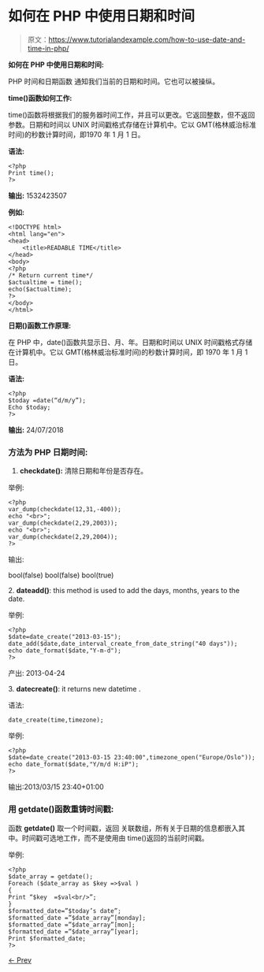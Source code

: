 # 如何在 PHP 中使用日期和时间

> 原文：<https://www.tutorialandexample.com/how-to-use-date-and-time-in-php/>

**如何在 PHP 中使用日期和时间:**

PHP 时间和日期函数  通知我们当前的日期和时间。它也可以被操纵。

**time()函数如何工作:**

time()函数将根据我们的服务器时间工作，并且可以更改。它返回整数，但不返回参数。日期和时间以 UNIX 时间戳格式存储在计算机中。它以 GMT(格林威治标准时间)的秒数计算时间，即1970 年 1 月 1 日。

**语法:**

```
<?php
Print time();
?>
```

**输出:** 1532423507

**例如:**

```
<!DOCTYPE html>
<html lang="en">
<head>
    <title>READABLE TIME</title>
</head>
<body>
<?php
/* Return current time*/
$actualtime = time();
echo($actualtime);
?>
</body>
</html>
```

**日期()函数工作原理:**

在 PHP 中，date()函数共显示日、月、年。日期和时间以 UNIX 时间戳格式存储在计算机中。它以 GMT(格林威治标准时间)的秒数计算时间，即 1970 年 1 月 1 日。

**语法:**

```
<?php
$today =date(“d/m/y”);
Echo $today;
?>
```

**输出:** 24/07/2018

### **方法为 PHP 日期时间:**

1.  **checkdate():** 清除日期和年份是否存在。

举例:

```
<?php
var_dump(checkdate(12,31,-400));
echo "<br>";
var_dump(checkdate(2,29,2003));
echo "<br>";
var_dump(checkdate(2,29,2004));
?>
```

输出:

bool(false) bool(false) bool(true)

2\. **dateadd()**: this method is used to add the days, months, years to the date.

举例:

```
<?php
$date=date_create("2013-03-15");
date_add($date,date_interval_create_from_date_string("40 days"));
echo date_format($date,"Y-m-d");
?>
```

产出: 2013-04-24

3\. **datecreate()**: it returns new datetime .

语法:

```
date_create(time,timezone);

```

举例:

```
<?php
$date=date_create("2013-03-15 23:40:00",timezone_open("Europe/Oslo"));
echo date_format($date,"Y/m/d H:iP");
?>
```

输出:2013/03/15 23:40+01:00

### **用 getdate()函数重铸时间戳:**

函数 **getdate()** 取一个时间戳，返回  关联数组，所有关于日期的信息都嵌入其中。时间戳可选地工作，而不是使用由 time()返回的当前时间戳。

举例:

```
<?php
$date_array = getdate();
Foreach ($date_array as $key =>$val )
{
Print “$key  =$val<br/>”;
}
$formatted_date=”$today’s date”;
$formatted_date =”$date_array”[monday];
$formatted_date =”$date_array”[mon];
$formatted_date =”$date_array”[year];
Print $formatted_date;
?>
```

[← Prev](https://www.tutorialandexample.com/how-to-use-date-and-time-in-php)